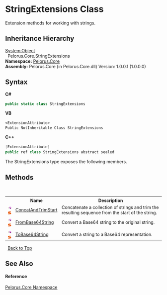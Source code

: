 # StringExtensions Class
 

Extension methods for working with strings.


## Inheritance Hierarchy
<a href="http://msdn2.microsoft.com/en-us/library/e5kfa45b" target="_blank">System.Object</a><br />&nbsp;&nbsp;Pelorus.Core.StringExtensions<br />
**Namespace:**&nbsp;<a href="CB7C5302">Pelorus.Core</a><br />**Assembly:**&nbsp;Pelorus.Core (in Pelorus.Core.dll) Version: 1.0.0.1 (1.0.0.0)

## Syntax

**C#**<br />
``` C#
public static class StringExtensions
```

**VB**<br />
``` VB
<ExtensionAttribute>
Public NotInheritable Class StringExtensions
```

**C++**<br />
``` C++
[ExtensionAttribute]
public ref class StringExtensions abstract sealed
```

The StringExtensions type exposes the following members.


## Methods
&nbsp;<table><tr><th></th><th>Name</th><th>Description</th></tr><tr><td>![Public method](media/pubmethod.gif "Public method")![Static member](media/static.gif "Static member")</td><td><a href="6C90DCD7">ConcatAndTrimStart</a></td><td>
Concatenate a collection of strings and trim the resulting sequence from the start of the string.</td></tr><tr><td>![Public method](media/pubmethod.gif "Public method")![Static member](media/static.gif "Static member")</td><td><a href="2BD605AF">FromBase64String</a></td><td>
Convert a Base64 string to the original string.</td></tr><tr><td>![Public method](media/pubmethod.gif "Public method")![Static member](media/static.gif "Static member")</td><td><a href="91C893F5">ToBase64String</a></td><td>
Convert a string to a Base64 representation.</td></tr></table>&nbsp;
<a href="#stringextensions-class">Back to Top</a>

## See Also


#### Reference
<a href="CB7C5302">Pelorus.Core Namespace</a><br />